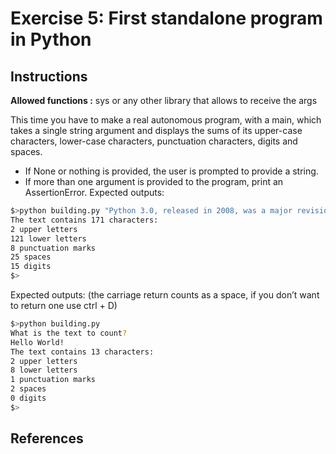 # Exercise 5: First standalone program in Python

## Instructions

**Allowed functions :** sys or any other library that allows to receive the args

This time you have to make a real autonomous program, with a main, which takes
a single string argument and displays the sums of its upper-case characters, lower-case characters, punctuation characters, digits and spaces.

- If None or nothing is provided, the user is prompted to provide a string.
- If more than one argument is provided to the program, print an AssertionError.
Expected outputs:

```sh
$>python building.py "Python 3.0, released in 2008, was a major revision that is not completely backwardcompatible with earlier versions. Python 2 was discontinued with version 2.7.18 in 2020."
The text contains 171 characters:
2 upper letters
121 lower letters
8 punctuation marks
25 spaces
15 digits
$>
```

Expected outputs: (the carriage return counts as a space, if you don’t want to return one use ctrl + D)

```sh
$>python building.py
What is the text to count?
Hello World!
The text contains 13 characters:
2 upper letters
8 lower letters
1 punctuation marks
2 spaces
0 digits
$>
```

## References
